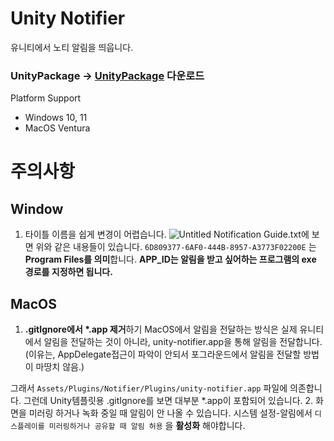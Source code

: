 # Unity Notifier
유니티에서 노티 알림을 띄웁니다.

### UnityPackage -> [UnityPackage](https://github.com/NK-Studio/Unity-Notifier/releases) 다운로드

Platform Support
- Windows 10, 11
- MacOS Ventura

# 주의사항
## Window
1. 타이틀 이름을 쉽게 변경이 어렵습니다.
![Untitled](https://prod-files-secure.s3.us-west-2.amazonaws.com/0f514483-63aa-474d-8d2a-71c86153c88e/c144a65d-9d46-4b1e-a79e-459cad47d69a/Untitled.png)
Notification Guide.txt에 보면 위와 같은 내용들이 있습니다.
`6D809377-6AF0-444B-8957-A3773F02200E` 는 **Program Files를 의미**합니다.
**APP_ID는 알림을 받고 싶어하는 프로그램의  exe 경로를 지정하면 됩니다.**
   
## MacOS
1. **.gitIgnore에서 *.app 제거**하기
MacOS에서 알림을 전달하는 방식은 실제 유니티에서 알림을 전달하는 것이 아니라,
unity-notifier.app을 통해 알림을 전달합니다. (이유는, AppDelegate접근이 파악이 안되서
포그라운드에서 알림을 전달할 방법이 마땅치 않음.)

그래서 `Assets/Plugins/Notifier/Plugins/unity-notifier.app` 파일에 의존합니다.
그런데 Unity템플릿용 .gitIgnore를 보면 대부분 *.app이 포함되어 있습니다.
2. 화면을 미러링 하거나 녹화 중일 때 알림이 안 나올 수 있습니다.
시스템 설정-알림에서 `디스플레이를 미러링하거나 공유할 때 알림 허용` 을 **활성화** 해야합니다.
